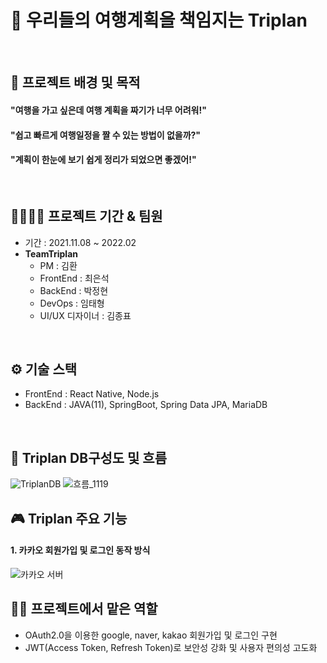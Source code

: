 # 🛫 우리들의 여행계획을 책임지는 Triplan
<br>

## 🔎 프로젝트 배경 및 목적
#### "여행을 가고 싶은데 여행 계획을 짜기가 너무 어려워!"<br>
#### "쉽고 빠르게 여행일정을 짤 수 있는 방법이 없을까?"<br>
#### "계획이 한눈에 보기 쉽게 정리가 되었으면 좋겠어!"<br>
<br>

## 👨‍👨‍👦‍👦 프로젝트 기간 & 팀원
* 기간 : 2021.11.08 ~ 2022.02
* **TeamTriplan**
  * PM : 김환
  * FrontEnd : 최은석
  * BackEnd : 박정현
  * DevOps : 임태형
  * UI/UX 디자이너 : 김종표
<br>

## ⚙ 기술 스택
* FrontEnd : React Native, Node.js
* BackEnd : JAVA(11), SpringBoot, Spring Data JPA, MariaDB 
<br>

## 💾 Triplan DB구성도 및 흐름
![TriplanDB](https://user-images.githubusercontent.com/88026773/149624041-45503293-8e1f-462f-9e6d-6d0414f51da3.PNG)
![흐름_1119](https://user-images.githubusercontent.com/88026773/144074483-6344ffc6-d26b-4465-8b20-d6f3baebf541.PNG)
<br>

## 🎮 Triplan 주요 기능
#### 1. 카카오 회원가입 및 로그인 동작 방식
![카카오 서버](https://user-images.githubusercontent.com/88026773/148561323-ce041d13-61ca-4830-8cc5-b6431eafe1a0.PNG)
<br>

## 👩‍🔧 프로젝트에서 맡은 역할
* OAuth2.0을 이용한 google, naver, kakao 회원가입 및 로그인 구현
* JWT(Access Token, Refresh Token)로 보안성 강화 및 사용자 편의성 고도화
<br>
<!--
## 💡 프로젝트를 통해 배운점
--!>
